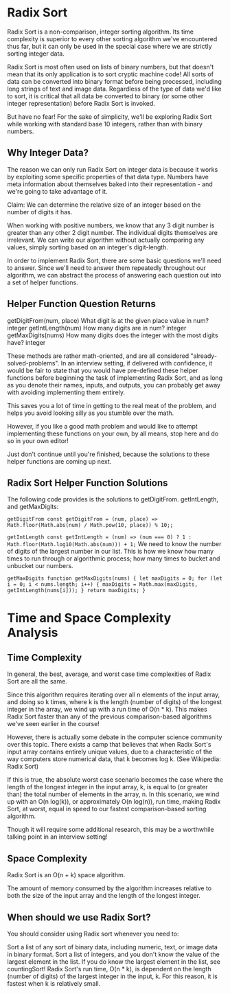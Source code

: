 # Radix Sort
Radix Sort is a non-comparison, integer sorting algorithm. Its time complexity is superior to every other sorting algorithm we've encountered thus far, but it can only be used in the special case where we are strictly sorting integer data.

Radix Sort is most often used on lists of binary numbers, but that doesn't mean that its only application is to sort cryptic machine code! All sorts of data can be converted into binary format before being processed, including long strings of text and image data. Regardless of the type of data we'd like to sort, it is critical that all data be converted to binary (or some other integer representation) before Radix Sort is invoked.

But have no fear! For the sake of simplicity, we'll be exploring Radix Sort while working with standard base 10 integers, rather than with binary numbers.

## Why Integer Data?
The reason we can only run Radix Sort on integer data is because it works by exploiting some specific properties of that data type. Numbers have meta information about themselves baked into their representation - and we're going to take advantage of it.

Claim: We can determine the relative size of an integer based on the number of digits it has.

When working with positive numbers, we know that any 3 digit number is greater than any other 2 digit number. The individual digits themselves are irrelevant. We can write our algorithm without actually comparing any values, simply sorting based on an integer's digit-length.

In order to implement Radix Sort, there are some basic questions we'll need to answer. Since we'll need to answer them repeatedly throughout our algorithm, we can abstract the process of answering each question out into a set of helper functions.

## Helper Function	Question	Returns
getDigitFrom(num, place)	What digit is at the given place value in num?	integer
getIntLength(num)	How many digits are in num?	integer
getMaxDigits(nums)	How many digits does the integer with the most digits have?	integer

These methods are rather math-oriented, and are all considered "already-solved-problems". In an interview setting, if delivered with confidence, it would be fair to state that you would have pre-defined these helper functions before beginning the task of implementing Radix Sort, and as long as you denote their names, inputs, and outputs, you can probably get away with avoiding implementing them entirely.

This saves you a lot of time in getting to the real meat of the problem, and helps you avoid looking silly as you stumble over the math.

However, if you like a good math problem and would like to attempt implementing these functions on your own, by all means, stop here and do so in your own editor!

Just don't continue until you're finished, because the solutions to these helper functions are coming up next.

## Radix Sort Helper Function Solutions
The following code provides is the solutions to getDigitFrom. getIntLength, and getMaxDigits:

``getDigitFrom
const getDigitFrom = (num, place) => Math.floor(Math.abs(num) / Math.pow(10, place)) % 10;;``

``getIntLength
const getIntLength = (num) => (num === 0) ? 1 : Math.floor(Math.log10(Math.abs(num))) + 1;``
We need to know the number of digits of the largest number in our list.
This is how we know how many times to run through or algorithmic process; how many times to bucket and unbucket our numbers.

``getMaxDigits
function getMaxDigits(nums) {
  let maxDigits = 0;
  for (let i = 0; i < nums.length; i++) {
    maxDigits = Math.max(maxDigits, getIntLength(nums[i]));
  }
  return maxDigits;
}``

# Time and Space Complexity Analysis
## Time Complexity
In general, the best, average, and worst case time complexities of Radix Sort are all the same.

Since this algorithm requires iterating over all n elements of the input array, and doing so k times, where k is the length (number of digits) of the longest integer in the array, we wind up with a run time of O(n * k). This makes Radix Sort faster than any of the previous comparison-based algorithms we've seen earlier in the course!

However, there is actually some debate in the computer science community over this topic. There exists a camp that believes that when Radix Sort's input array contains entirely unique values, due to a characteristic of the way computers store numerical data, that k becomes log k. (See Wikipedia: Radix Sort)

If this is true, the absolute worst case scenario becomes the case where the length of the longest integer in the input array, k, is equal to (or greater than) the total number of elements in the array, n. In this scenario, we wind up with an O(n log(k)), or approximately O(n log(n)), run time, making Radix Sort, at worst, equal in speed to our fastest comparison-based sorting algorithm.

Though it will require some additional research, this may be a worthwhile talking point in an interview setting!

## Space Complexity
Radix Sort is an O(n + k) space algorithm.

The amount of memory consumed by the algorithm increases relative to both the size of the input array and the length of the longest integer.

## When should we use Radix Sort?
You should consider using Radix sort whenever you need to:

Sort a list of any sort of binary data, including numeric, text, or image data in binary format.
Sort a list of integers, and you don't know the value of the largest element in the list.
If you do know the largest element in the list, see countingSort!
Radix Sort's run time, O(n * k), is dependent on the length (number of digits) of the largest integer in the input, k. For this reason, it is fastest when k is relatively small.

